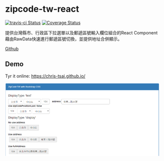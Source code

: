 # zipcode-tw-react
[![travis-ci Status](https://travis-ci.org/Chris-Tsai/zipcode-tw-react.svg?branch=master)](https://travis-ci.org/Chris-Tsai/zipcode-tw-react.svg?branch=master)
[![Coverage Status](https://coveralls.io/repos/github/Chris-Tsai/zipcode-tw-react/badge.svg?branch=master)](https://coveralls.io/github/Chris-Tsai/zipcode-tw-react?branch=master)

提供台灣縣市、行政區下拉選單以及郵遞區號輸入欄位組合的React Component  
藉由RawData快速進行郵遞區號切換，並提供地址合併顯示。

[Github](https://github.com/Chris-Tsai/zipcode-tw-react)

## Demo
Tyr it online: https://chris-tsai.github.io/

![pic](demo.png)


